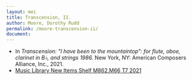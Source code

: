 ```yaml
---
layout: mei
title: Transcension, II.
author: Moore, Dorothy Rudd
permalink: /moore-transcension-ii/
document:
---
```


- In *Transcension: "I have been to the mountaintop": for flute, oboe, clarinet in B♭, and strings 1986.* New York, NY: American Composers Alliance, Inc., 2021.
- <a href="https://tufts.primo.exlibrisgroup.com/permalink/01TUN_INST/1kc9gia/alma991018765885203851" target="_blank">Music Library New Items Shelf M862.M66 T7 2021</a>
